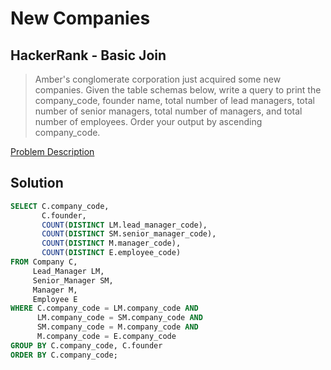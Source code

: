 # New Companies
## HackerRank - Basic Join
> Amber's conglomerate corporation just acquired some new companies.
> Given the table schemas below, write a query to print the company_code, founder name, total number of lead managers, total number of senior managers, total number of managers, and total number of employees. 
> Order your output by ascending company_code.

[Problem Description](https://www.hackerrank.com/challenges/the-company/problem?isFullScreen=true)

## Solution
```sql
SELECT C.company_code, 
       C.founder, 
       COUNT(DISTINCT LM.lead_manager_code),
       COUNT(DISTINCT SM.senior_manager_code), 
       COUNT(DISTINCT M.manager_code),
       COUNT(DISTINCT E.employee_code)
FROM Company C, 
     Lead_Manager LM, 
     Senior_Manager SM,
     Manager M,
     Employee E
WHERE C.company_code = LM.company_code AND
      LM.company_code = SM.company_code AND
      SM.company_code = M.company_code AND
      M.company_code = E.company_code
GROUP BY C.company_code, C.founder
ORDER BY C.company_code;
```
